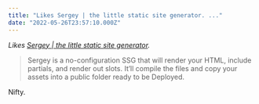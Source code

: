 ```yaml
---
title: "Likes Sergey | the little static site generator. ..."
date: "2022-05-26T23:57:10.000Z"
---
```


_Likes [Sergey | the little static site generator](https://sergey.cool/)._

> Sergey is a no-configuration SSG that will render your HTML, include partials, and render out slots. It’ll compile the files and copy your assets into a public folder ready to be Deployed.

Nifty.
